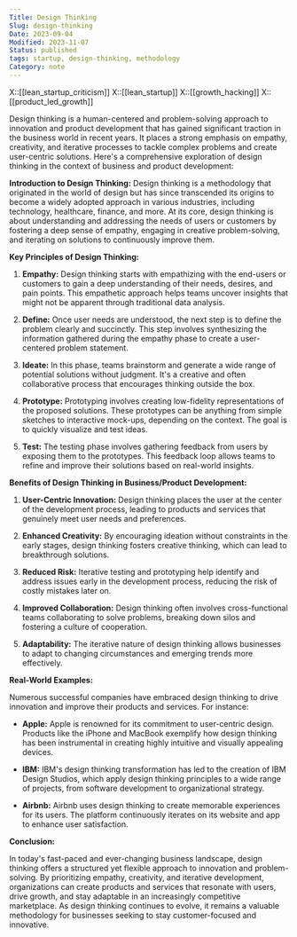 ```yaml
---
Title: Design Thinking
Slug: design-thinking
Date: 2023-09-04
Modified: 2023-11-07
Status: published
tags: startup, design-thinking, methodology
Category: note
---
```


X::[[lean_startup_criticism]]
X::[[lean_startup]]
X::[[growth_hacking]]
X::[[product_led_growth]]

Design thinking is a human-centered and problem-solving approach to innovation and product development that has gained significant traction in the business world in recent years. It places a strong emphasis on empathy, creativity, and iterative processes to tackle complex problems and create user-centric solutions. Here's a comprehensive exploration of design thinking in the context of business and product development:

**Introduction to Design Thinking:** Design thinking is a methodology that originated in the world of design but has since transcended its origins to become a widely adopted approach in various industries, including technology, healthcare, finance, and more. At its core, design thinking is about understanding and addressing the needs of users or customers by fostering a deep sense of empathy, engaging in creative problem-solving, and iterating on solutions to continuously improve them.

**Key Principles of Design Thinking:**

1. **Empathy:** Design thinking starts with empathizing with the end-users or customers to gain a deep understanding of their needs, desires, and pain points. This empathetic approach helps teams uncover insights that might not be apparent through traditional data analysis.

2. **Define:** Once user needs are understood, the next step is to define the problem clearly and succinctly. This step involves synthesizing the information gathered during the empathy phase to create a user-centered problem statement.

3. **Ideate:** In this phase, teams brainstorm and generate a wide range of potential solutions without judgment. It's a creative and often collaborative process that encourages thinking outside the box.

4. **Prototype:** Prototyping involves creating low-fidelity representations of the proposed solutions. These prototypes can be anything from simple sketches to interactive mock-ups, depending on the context. The goal is to quickly visualize and test ideas.

5. **Test:** The testing phase involves gathering feedback from users by exposing them to the prototypes. This feedback loop allows teams to refine and improve their solutions based on real-world insights.

**Benefits of Design Thinking in Business/Product Development:**

1. **User-Centric Innovation:** Design thinking places the user at the center of the development process, leading to products and services that genuinely meet user needs and preferences.

2. **Enhanced Creativity:** By encouraging ideation without constraints in the early stages, design thinking fosters creative thinking, which can lead to breakthrough solutions.

3. **Reduced Risk:** Iterative testing and prototyping help identify and address issues early in the development process, reducing the risk of costly mistakes later on.

4. **Improved Collaboration:** Design thinking often involves cross-functional teams collaborating to solve problems, breaking down silos and fostering a culture of cooperation.

5. **Adaptability:** The iterative nature of design thinking allows businesses to adapt to changing circumstances and emerging trends more effectively.

**Real-World Examples:**

Numerous successful companies have embraced design thinking to drive innovation and improve their products and services. For instance:

- **Apple:** Apple is renowned for its commitment to user-centric design. Products like the iPhone and MacBook exemplify how design thinking has been instrumental in creating highly intuitive and visually appealing devices.

- **IBM:** IBM's design thinking transformation has led to the creation of IBM Design Studios, which apply design thinking principles to a wide range of projects, from software development to organizational strategy.

- **Airbnb:** Airbnb uses design thinking to create memorable experiences for its users. The platform continuously iterates on its website and app to enhance user satisfaction.

**Conclusion:**

In today's fast-paced and ever-changing business landscape, design thinking offers a structured yet flexible approach to innovation and problem-solving. By prioritizing empathy, creativity, and iterative development, organizations can create products and services that resonate with users, drive growth, and stay adaptable in an increasingly competitive marketplace. As design thinking continues to evolve, it remains a valuable methodology for businesses seeking to stay customer-focused and innovative.
